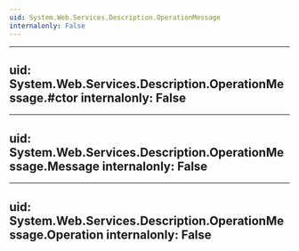 ```yaml
---
uid: System.Web.Services.Description.OperationMessage
internalonly: False
---
```


---
uid: System.Web.Services.Description.OperationMessage.#ctor
internalonly: False
---

---
uid: System.Web.Services.Description.OperationMessage.Message
internalonly: False
---

---
uid: System.Web.Services.Description.OperationMessage.Operation
internalonly: False
---
